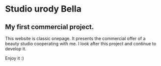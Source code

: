 # Studio urody Bella
## My first commercial project. 

This website is classic onepage. It presents the commercial offer of a beauty studio cooperating with me.
I look after this project and continue to develop it.

Enjoy it :) 
